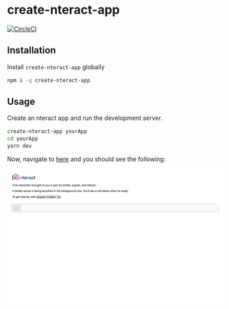 # create-nteract-app

[![CircleCI](https://circleci.com/gh/nteract/create-nteract-app/tree/master.svg?style=svg)](https://circleci.com/gh/nteract/create-nteract-app/tree/master)

## Installation

Install `create-nteract-app` globally

```bash
npm i -g create-nteract-app
```

## Usage

Create an nteract app and run the development server.

```bash
create-nteract-app yourApp
cd yourApp
yarn dev
```

Now, navigate to [here](http://localhost:3000/) and you should see the following:

![](Screenshot.png)
